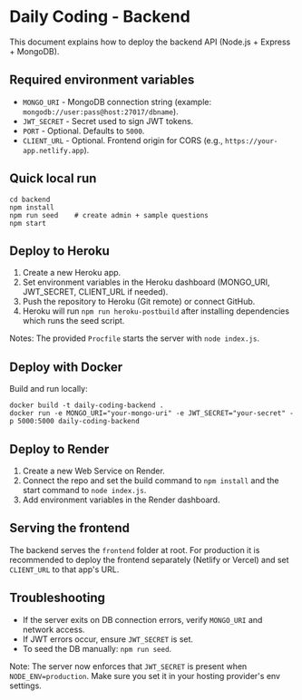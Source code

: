 # Daily Coding - Backend

This document explains how to deploy the backend API (Node.js + Express + MongoDB).

## Required environment variables

- `MONGO_URI` - MongoDB connection string (example: `mongodb://user:pass@host:27017/dbname`).
- `JWT_SECRET` - Secret used to sign JWT tokens.
- `PORT` - Optional. Defaults to `5000`.
- `CLIENT_URL` - Optional. Frontend origin for CORS (e.g., `https://your-app.netlify.app`).

## Quick local run

```
cd backend
npm install
npm run seed    # create admin + sample questions
npm start
```

## Deploy to Heroku

1. Create a new Heroku app.
2. Set environment variables in the Heroku dashboard (MONGO_URI, JWT_SECRET, CLIENT_URL if needed).
3. Push the repository to Heroku (Git remote) or connect GitHub.
4. Heroku will run `npm run heroku-postbuild` after installing dependencies which runs the seed script.

Notes: The provided `Procfile` starts the server with `node index.js`.

## Deploy with Docker

Build and run locally:

```
docker build -t daily-coding-backend .
docker run -e MONGO_URI="your-mongo-uri" -e JWT_SECRET="your-secret" -p 5000:5000 daily-coding-backend
```

## Deploy to Render

1. Create a new Web Service on Render.
2. Connect the repo and set the build command to `npm install` and the start command to `node index.js`.
3. Add environment variables in the Render dashboard.

## Serving the frontend

The backend serves the `frontend` folder at root. For production it is recommended to deploy the frontend separately (Netlify or Vercel) and set `CLIENT_URL` to that app's URL.

## Troubleshooting

- If the server exits on DB connection errors, verify `MONGO_URI` and network access.
- If JWT errors occur, ensure `JWT_SECRET` is set.
- To seed the DB manually: `npm run seed`.

Note: The server now enforces that `JWT_SECRET` is present when `NODE_ENV=production`. Make sure you set it in your hosting provider's env settings.
